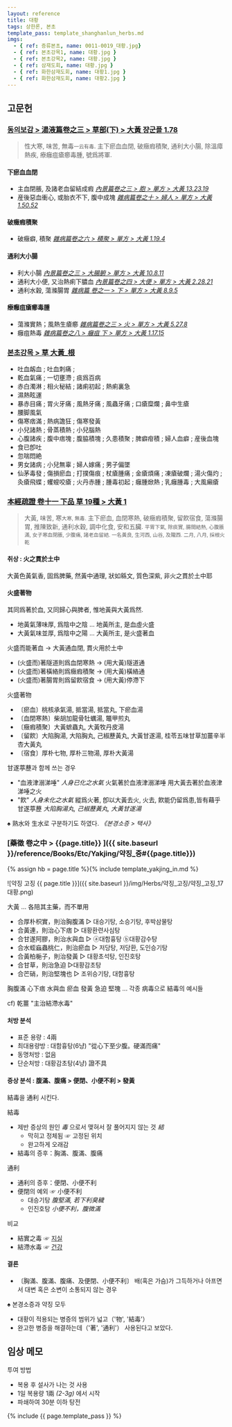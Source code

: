 ```yaml
---
layout: reference
title: 대황
tags: 상한론, 본초
template_pass: template_shanghanlun_herbs.md
imgs:
  - { ref: 증류본초, name: 0011-0019_대황.jpg}
  - { ref: 본초강목1, name: 대황.jpg }
  - { ref: 본초강목2, name: 대황.jpg }
  - { ref: 삼재도회, name: 대황.jpg }
  - { ref: 화한삼재도회, name: 대황1.jpg }
  - { ref: 화한삼재도회, name: 대황2.jpg }
---
```



## 고문헌

### [동의보감 > 湯液篇卷之三 > 草部(下) >  大黃 쟝군플 1.78](https://mediclassics.kr/books/8/volume/22/#content_408)

> 性大寒, 味苦, 無毒<small>一云有毒</small>. 主下瘀血血閉, 破癥瘕積聚, 通利大小腸, 除溫瘴熱疾, 療癰疽瘡癤毒腫, 號爲將軍.

#### 下瘀血血閉

* 主血閉脹, 及諸老血留結成瘕 _[內景篇卷之三 > 胞 > 單方 >  大黃 13.23.19](https://mediclassics.kr/books/8/volume/3/#content_1438)_
* 産後惡血衝心, 或胎衣不下, 腹中成塊 _[雜病篇卷之十 > 婦人 > 單方 >  大黃 1.50.52](https://mediclassics.kr/books/8/volume/18/#content_1185)_

#### 破癥瘕積聚

* 破癥癖, 積聚 _[雜病篇卷之六 > 積聚 > 單方 >  大黃 1.19.4](https://mediclassics.kr/books/8/volume/14/#content_383)_

#### 通利大小腸

* 利大小腸 _[內景篇卷之三 > 大腸腑 > 單方 >  大黃 10.8.11]()_
* 通利大小便, 又治熱痢下膿血 _[內景篇卷之四 > 大便 > 單方 >  大黃 2.28.21](https://mediclassics.kr/books/8/volume/4/#content_1367)_
* 通利水穀, 蕩滌腸胃 _[雜病篇 卷之一 > 下 > 單方 >  大黃 8.9.5](https://mediclassics.kr/books/8/volume/9/#content_1084)_

#### 療癰疽瘡癤毒腫

* 蕩滌實熱；風熱生瘡癤 _[雜病篇卷之三 > 火 > 單方 >  大黃 5.27.8](https://mediclassics.kr/books/8/volume/11/#content_1458)_
* 癰疽熱毒 _[雜病篇卷之八 > 癰疽 下 > 單方 >  大黃 1.17.15](https://mediclassics.kr/books/8/volume/16/#content_393)_




### [본초강목 > 草	大黃_根](https://mediclassics.kr/books/8/volume/3/#content_928)


* 吐血衂血 ; 吐血刺痛 ;
* 乾血氣痛 ; 一切壅滯 ; 痰爲百病
* 赤白濁淋 ; 相火秘結 ; 諸痢初起 ; 熱痢裏急
* 濕熱眩運
* 暴赤目痛 ; 胃火牙痛 ; 風熱牙痛 ; 風蟲牙痛 ; 口瘡糜爛 ; 鼻中生瘡
* 腰脚風氣
* 傷寒痞滿 ; 熱病譫狂 ; 傷寒發黃
* 小兒諸熱 ; 骨蒸積熱 ; 小兒腦熱
* 心腹諸疾 ; 腹中痞塊 ; 腹脇積塊 ; 久患積聚 ; 脾癖疳積 ; 婦人血癖 ; 産後血塊
* 食已卽吐
* 忽喘悶絶
* 男女諸病 ; 小兒無辜 ; 婦人嫁痛 ; 男子偏墜
* 仙茅毒發 ; 傷損瘀血 ; 打撲傷痕 ; 杖瘡腫痛 ; 金瘡煩痛 ; 凍瘡破爛 ; 湯火傷灼 ; 灸瘡飛蝶 ; 蠼螋咬瘡 ; 火丹赤腫 ; 腫毒初起 ; 癰腫焮熱 ; 乳癰腫毒 ; 大風癩瘡



### [本經疏證 卷十一 下品 草 19種 > 大黃 1](https://mediclassics.kr/books/154/volume/11/#content_3)

> 大黃, 味苦, 寒<small>大寒, 無毒.</small> 主下瘀血, 血閉寒熱, 破癥瘕積聚, 留飮宿食, 蕩滌腸胃, 推陳致新, 通利水穀, 調中化食, 安和五臟. <small>平胃下氣, 除痰實, 腸間結熱, 心腹脹滿, 女子寒血閉脹, 少腹痛, 諸老血留結. 一名黃良, 生河西, 山谷, 及隴西. 二月, 八月, 採根火乾</small>

#### 취상 : 火之貫於土中

大黃色黃氣香, 固爲脾藥, 然黃中通理, 狀如緜文, 質色深紫, 非火之貫於土中耶

#### 火盛著物

其同爲著於血, 又同歸心與脾者, 惟地黃與大黃爲然.

* 地黃氣薄味厚, 爲陰中之陰 ... 地黃所主, 是血虛火盛
* 大黃氣味並厚, 爲陰中之陽 ... 大黃所主, 是火盛著血

火盛而能著血 → 大黃通血閉, 貫火用於土中

* (火盛而)著隧道則爲血閉寒熱 → (用大黃)隧道通
* (火盛而)著橫絡則爲癥瘕積聚 → (用大黃)橫絡通
* (火盛而)著腸胃則爲留飮宿食 → (用大黃)停滯下

火盛著物

* 〔瘀血〕桃核承氣湯, 抵當湯, 抵當丸, 下瘀血湯
* 〔血閉寒熱〕柴胡加龍骨牡蠣湯, 鼈甲煎丸
* 〔癥瘕積聚〕大黃蟅蟲丸, 大黃牧丹皮湯
* 〔留飮〕大陷胸湯, 大陷胸丸, 己椒藶黃丸, 大黃甘遂湯, 桂苓五味甘草加薑辛半杏大黃丸
* 〔宿食〕厚朴七物, 厚朴三物湯, 厚朴大黃湯

甘遂葶藶과 함께 쓰는 경우

* "血液津溺涕唾" _人身已化之水氣_ 火氣著於血液津溺涕唾 用大黃去著於血液津涕唾之火
* "飮" _人身未化之水氣_  縱爲火著, 卽以大黃去火, 火去, 飮能仍留爲患,皆有藉乎甘遂葶藶 _大陷胸湯丸, 己椒藶黃丸, 大黃甘遂湯_

♠ 熟水와 生水로 구분하기도 하였다. _《본경소증 > 택사》_




### [藥徵 卷之中 > {{page.title}} ]({{ site.baseurl }}/reference/Books/Etc/Yakjing/약징_중#{{page.title}})

{% assign hb = page.title %}{% include template_yakjing_in.md %}

![약징 고징 {{ page.title }}]({{ site.baseurl }}/img/Herbs/약징_고징/약징_고징_17대황.png)

大黃 ... 各陪其主藥，而不單用
* 合厚朴枳實，則治胸腹滿 ▷ <hide>대승기탕, 소승기탕, 후박삼물탕</hide>
* 合黃連，則治心下痞 ▷ <hide>대황환련사심탕</hide>
* 合甘遂阿膠，則治水與血 ▷ <hide>ⓐ대함흉탕 ⓑ대황감수탕</hide>
* 合水蛭蝱蟲桃仁，則治瘀血 ▷ <hide>저당탕, 저당환, 도인승기탕</hide>
* 合黃柏梔子，則治發黃 ▷ <hide>대황초석탕, 인진호탕</hide>
* 合甘草，則治急迫 ▷<hide>대황감초탕</hide>
* 合芒硝，則治堅塊也 ▷ <hide>조위승기탕, 대함흉탕</hide>

胸腹滿 心下痞 水與血 瘀血 發黃 急迫 堅塊 ... 각종 病毒으로 結毒의 예시들

cf) 乾薑 "主治結滯水毒"

#### 처방 분석

* 표준 용량 : 4兩
* 최대용량방 : 대함흉탕(6냥) "從心下至少腹。硬滿而痛"
* 동명처방 : 없음
* 단순처방 : 대황감초탕(4냥) 證不具


#### 증상 분석 : 腹滿、腹痛 > 便閉、小便不利 > 發黃

結毒을 通利 시킨다.

結毒
* 제반 증상의 원인 _毒_ 으로서 맺혀서 잘 풀어지지 않는 것 _結_
  - 막히고 정체됨 ☞ 고정된 위치
  - 완고하게 오래감
* 結毒의 증후：胸滿、腹滿、腹痛

通利
* 通利의 증후：便閉、小便不利
* 便閉의 예외 ☞  小便不利
  - 대승기탕 _腹堅滿, 若下利臭穢_
  - 인진호탕 _小便不利，腹微滿_

비교
* 結實之毒 ☞ [지실]( {{site.herburl}}/지실 )
* 結滯水毒 ☞ [건강]( {{site.herburl}}/건강 )

#### 결론

* 〔胸滿、腹滿、腹痛、及便閉、小便不利〕 배(혹은 가슴)가 그득하거나 아프면서 대변 혹은 소변이 소통되지 않는 경우

♠ 본경소증과 약징 모두
* 대황이 적용되는 병증의 범위가 넓고（'物', '結毒'）
* 완고한 병증을 해결하는데（'著', '通利'） 사용된다고 보았다.


## 임상 메모

투여 방법
* 복용 후 설사가 나는 것 사용
* 1일 복용량 1兩 _(2-3g)_ 에서 시작
* 파쇄하여 30분 이하 탕전





{% include {{ page.template_pass }} %}

